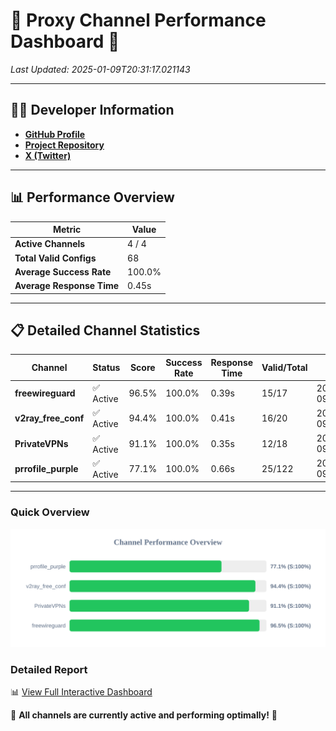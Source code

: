 # 🌟 Proxy Channel Performance Dashboard 🌟

_Last Updated: 2025-01-09T20:31:17.021143_

---

## 👩‍💻 Developer Information

- **[GitHub Profile](https://github.com/4n0nymou3)**  
- **[Project Repository](https://github.com/4n0nymou3/multi-proxy-config-fetcher)**  
- **[X (Twitter)](https://x.com/4n0nymou3)**  

---

## 📊 Performance Overview

| Metric                | Value       |
|-----------------------|-------------|
| **Active Channels**   | 4 / 4       |
| **Total Valid Configs** | 68          |
| **Average Success Rate** | 100.0%      |
| **Average Response Time** | 0.45s       |

---

## 📋 Detailed Channel Statistics

| Channel          | Status     | Score  | Success Rate | Response Time | Valid/Total | Last Success               |
|------------------|------------|--------|--------------|---------------|-------------|----------------------------|
| **freewireguard**  | ✅ Active  | 96.5%  | 100.0% | 0.39s         | 15/17       | 2025-01-09T20:31:17.019315 |
| **v2ray_free_conf**  | ✅ Active  | 94.4%  | 100.0% | 0.41s         | 16/20       | 2025-01-09T20:31:16.211532 |
| **PrivateVPNs**  | ✅ Active  | 91.1%  | 100.0% | 0.35s         | 12/18       | 2025-01-09T20:31:16.599617 |
| **prrofile_purple**  | ✅ Active  | 77.1%  | 100.0% | 0.66s         | 25/122       | 2025-01-09T20:31:15.735113 |

---

### Quick Overview
<div align="center">
  <a href="https://raw.githubusercontent.com/nullluser/NullRepo/refs/heads/main/assets/channel_stats_chart.svg">
    <img src="https://raw.githubusercontent.com/nullluser/NullRepo/refs/heads/main/assets/channel_stats_chart.svg" alt="Source Performance Statistics" width="800">
  </a>
</div>

### Detailed Report
📊 [View Full Interactive Dashboard](https://htmlpreview.github.io/?https://github.com/nullluser/NullRepo/blob/main/assets/performance_report.html)

🎉 **All channels are currently active and performing optimally!** 🎉
